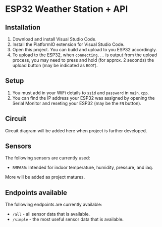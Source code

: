 # ESP32 Weather Station + API

## Installation

1. Download and install Visual Studio Code.
1. Install the PlatformIO extension for Visual Studio Code.
1. Open this project. You can build and upload to you ESP32 accordingly.
1. To upload to the ESP32, when `connecting...` is output from the upload
   process, you may need to press and hold (for approx. 2 seconds) the upload
   button (may be indicated as `BOOT`).

## Setup

1. You must add in your WiFi details to `ssid` and `password` in `main.cpp`.
1. You can find the IP address your ESP32 was assigned by opening the Serial
   Monitor and reseting your ESP32 (may be the `EN` button).

## Circuit

Circuit diagram will be added here when project is further developed.

## Sensors

The following sensors are currently used:
- `BME680`: Intended for indoor temperature, humidity, pressure, and iaq.

More will be added as project matures.

## Endpoints available

The following endpoints are currently available:
- `/all` - all sensor data that is available.
- `/simple` - the most useful sensor data that is available.
